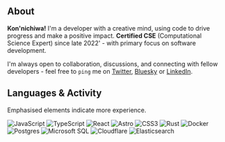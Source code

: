 <!--
**visua1hue/visua1hue** is a special repository because its `README.md` (this file) appears on your GitHub profile.
-->

## About
**Kon'nichiwa!** I'm a developer with a creative mind, using code to drive progress and make a positive impact. **Certified CSE** (Computational Science Expert) since late 2022' - with primary focus on software development.

I'm always open to collaboration, discussions, and connecting with fellow developers - feel free to `ping` me on [Twitter](https://twitter.com/visua1hue), [Bluesky](https://bsky.app/profile/visua1hue.bsky.social) or [LinkedIn](https://www.linkedin.com/in/michaelhuebel/).


## Languages & Activity
Emphasised elements indicate more experience.

![JavaScript](https://img.shields.io/badge/javascript-%23000000.svg?style=for-the-badge&logo=javascript&logoColor=white&color=2f81f7)
![TypeScript](https://img.shields.io/badge/typescript-%23000000.svg?style=for-the-badge&logo=typescript&logoColor=white&color=2f81f7)
![React](https://img.shields.io/badge/react-%23000000.svg?style=for-the-badge&logo=react&logoColor=white)
![Astro](https://img.shields.io/badge/astro-%23000000.svg?style=for-the-badge&logo=astro&logoColor=white&color=2f81f7)
![CSS3](https://img.shields.io/badge/css-%23000000.svg?style=for-the-badge&logo=css3&logoColor=white&color=2f81f7)
![Rust](https://img.shields.io/badge/rust-%23000000.svg?style=for-the-badge&logo=rust&logoColor=white)
![Docker](https://img.shields.io/badge/docker-%23000000.svg?style=for-the-badge&logo=docker&logoColor=white)
![Postgres](https://img.shields.io/badge/postgres-%23000000.svg?style=for-the-badge&logo=postgresql&logoColor=white&color=2f81f7)
![Microsoft SQL](https://img.shields.io/badge/mongodb-%23000000.svg?style=for-the-badge&logo=mongodb&logoColor=white)
![Cloudflare](https://img.shields.io/badge/cloudflare-%23000000.svg?style=for-the-badge&logo=cloudflare&logoColor=white)
![Elasticsearch](https://img.shields.io/badge/elastic-%23000000.svg?style=for-the-badge&logo=elastic&logoColor=white)
